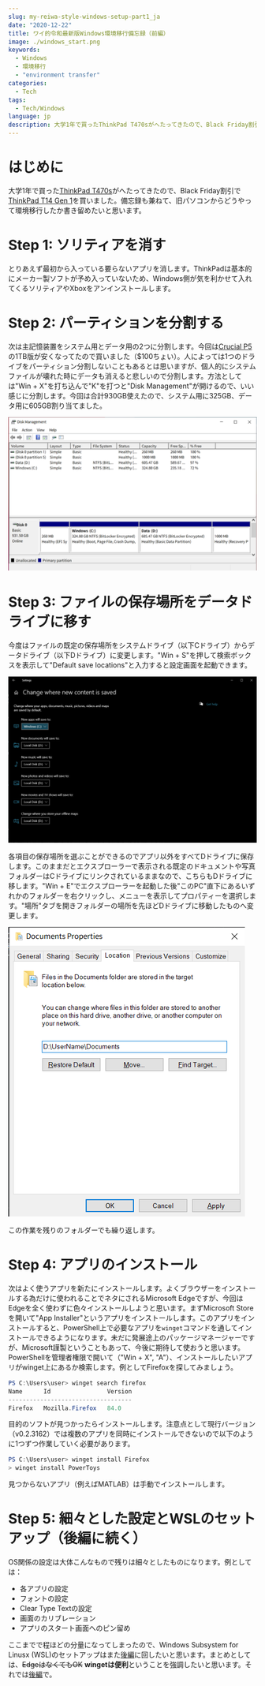 ```yaml
---
slug: my-reiwa-style-windows-setup-part1_ja
date: "2020-12-22"
title: ワイ的令和最新版Windows環境移行備忘録（前編）
image: ./windows_start.png
keywords:
  - Windows
  - 環境移行
  - "environment transfer"
categories:
  - Tech
tags:
  - Tech/Windows
language: jp
description: 大学1年で買ったThinkPad T470sがへたってきたので、Black Friday割引でThinkPad T14 Gen 1を買いました。備忘録も兼ねて、旧パソコンからどうやって環境移行したか書き留めたいと思います。
---
```


# はじめに

大学1年で買った[ThinkPad T470s](https://thehikaku.net/pc/lenovo/17ThinkPad-T470s.html)がへたってきたので、Black Friday割引で[ThinkPad T14 Gen 1](https://thehikaku.net/pc/lenovo/20ThinkPad-T14.html)を買いました。備忘録も兼ねて、旧パソコンからどうやって環境移行したか書き留めたいと思います。

# Step 1: ソリティアを消す

とりあえず最初から入っている要らないアプリを消します。ThinkPadは基本的にメーカー製ソフトが予め入っていないため、Windows側が気を利かせて入れてくるソリティアやXboxをアンインストールします。

# Step 2: パーティションを分割する

次は主記憶装置をシステム用とデータ用の2つに分割します。今回は[Crucial P5](https://www.amazon.com/Crucial-NAND-NVMe-Internal-3400MB/dp/B087QRVVVH)の1TB版が安くなってたので買いました（$100ちょい）。人によっては1つのドライブをパーティション分割しないこともあるとは思いますが、個人的にシステムファイルが壊れた時にデータも消えると悲しいので分割します。方法としては"Win + X"を打ち込んで"K"を打つと"Disk Management"が開けるので、いい感じに分割します。今回は合計930GB使えたので、システム用に325GB、データ用に605GB割り当てました。

![Disk Management](./disk_management.png)

# Step 3: ファイルの保存場所をデータドライブに移す

今度はファイルの既定の保存場所をシステムドライブ（以下Cドライブ）からデータドライブ（以下Dドライブ）に変更します。"Win + S"を押して検索ボックスを表示して"Default save locations"と入力すると設定画面を起動できます。

![Default save location](./default_save_location.png)

各項目の保存場所を選ぶことができるのでアプリ以外をすべてDドライブに保存します。このままだとエクスプローラーで表示される既定のドキュメントや写真フォルダーはCドライブにリンクされているままなので、こちらもDドライブに移します。"Win + E"でエクスプローラーを起動した後"このPC"直下にあるいずれかのフォルダーを右クリックし、メニューを表示してプロパティーを選択します。"場所"タブを開きフォルダーの場所を先ほどDドライブに移動したものへ変更します。

![Folder location](./folder_location.png#margin-left=auto;margin-right=auto;max-width=300px)

この作業を残りのフォルダーでも繰り返します。

# Step 4: アプリのインストール

次はよく使うアプリを新たにインストールします。よくブラウザーをインストールする為だけに使われることでネタにされるMicrosoft Edgeですが、今回はEdgeを全く使わずに色々インストールしようと思います。まずMicrosoft Storeを開いて"App Installer"というアプリをインストールします。このアプリをインストールすると、PowerShell上で必要なアプリを`winget`コマンドを通してインストールできるようになります。未だに発展途上のパッケージマネージャーですが、Microsoft謹製ということもあって、今後に期待して使おうと思います。PowerShellを管理者権限で開いて（"Win + X", "A"）、インストールしたいアプリがwinget上にあるか検索します。例としてFirefoxを探してみましょう。
```PowerShell
PS C:\Users\user> winget search firefox
Name      Id                Version
-----------------------------------
Firefox   Mozilla.Firefox   84.0
```
目的のソフトが見つかったらインストールします。注意点として現行バージョン（v0.2.3162）では複数のアプリを同時にインストールできないので以下のように1つずつ作業していく必要があります。
```PowerShell
PS C:\Users\user> winget install Firefox
> winget install PowerToys
```
見つからないアプリ（例えばMATLAB）は手動でインストールします。

# Step 5: 細々とした設定とWSLのセットアップ（後編に続く）
OS関係の設定は大体こんなもので残りは細々としたものになります。例としては：
- 各アプリの設定
- フォントの設定
- Clear Type Textの設定
- 画面のカリブレーション
- アプリのスタート画面へのピン留め

ここまでで程ほどの分量になってしまったので、Windows Subsystem for Linusx (WSL)のセットアップはまた[後編](https://mikyu.bitbucket.io/blog/articles/my-reiwa-style-windows-setup-part2_ja)に回したいと思います。まとめとしては、~~EdgeはなくてもOK~~ **wingetは便利**ということを強調したいと思います。それでは[後編](https://mikyu.bitbucket.io/blog/articles/my-reiwa-style-windows-setup-part2_ja)で。